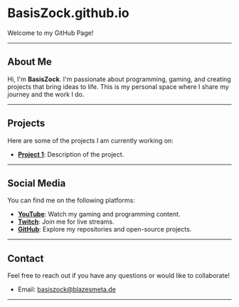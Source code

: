 # BasisZock.github.io

Welcome to my GitHub Page!

---

## About Me

Hi, I'm **BasisZock**. I'm passionate about programming, gaming, and creating projects that bring ideas to life. This is my personal space where I share my journey and the work I do.

---

## Projects

Here are some of the projects I am currently working on:

- **[Project 1](#)**: Description of the project.

---

## Social Media

You can find me on the following platforms:

- **[YouTube](https://www.youtube.com/c/BasisZock)**: Watch my gaming and programming content.
- **[Twitch](https://www.twitch.tv/BasisZock)**: Join me for live streams.
- **[GitHub](https://github.com/BasisZock)**: Explore my repositories and open-source projects.

---

## Contact

Feel free to reach out if you have any questions or would like to collaborate!

- Email: basiszock@blazesmeta.de

---
